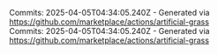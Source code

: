 Commits: 2025-04-05T04:34:05.240Z - Generated via https://github.com/marketplace/actions/artificial-grass
<br>
Commits: 2025-04-05T04:34:05.240Z - Generated via https://github.com/marketplace/actions/artificial-grass
<br>
